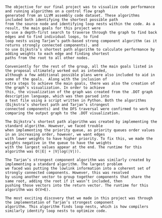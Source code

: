 
	The objective for our final project was to visualize code performance and running algorithms on a control flow graph 
	generated from an LLVM assembly code dataset. These algorithms included both identifying the shortest possible path 
	from the source node and identifying loop nests within the code. As a result, the main goals for this project were 
	to use a depth-first search to traverse through the graph to find back edges and to find individual loops, to find 
	loop nests using Tarjan’s path-based strong component algorithm (as it returns strongly connected components), and 
	to use Dijkstra’s shortest path algorithm to calculate performance by adding weights to each edge and finding shortest 
	paths from the root to all other nodes. 
	
	Conveniently for the rest of the group, all the main goals listed in the proposal ultimately worked out as intended, 
	although a few additional possible plans were also included to aid in some of the goals.  Along with the inclusion of
	extra steps to achieve the main goals, there was also the creation of the graph’s visualization. In order to achieve 
	this, the visualization of the graph was created from the .DOT graph description language, which was then parsed into 
	a text file using a script written in Python. Both the algorithms (Dijkstra’s shortest path and Tarjan’s strongest 
	connected components) and the DFS traversal were confirmed to work by comparing the output graph to the .DOT visualization.
	
	The Dijkstra’s shortest path algorithm was created by implementing the standard algorithm. However, we faced trouble 
	when implementing the priority queue, as priority queues order values in an increasing order, however, we want edges 
	with lower weights to have higher priority. To fix this, we made the weights negative in the queue to have the weights 
	with the largest values appear at the end. The runtime for this algorithm was O(|E| + |V|log(|V|)).
	
	The Tarjan’s strongest component algorithm was similarly created by implementing a standard algorithm. The largest problem 
	we faced was putting the lowlink information into a coherent set of strongly connected components. However, this was resolved
	by using another vector to group together components that share the same root, adding the root if it wasn’t included, then 
	pushing those vectors into the return vector. The runtime for this algorithm was O(V+E).
	
	The most exciting discovery that we made in this project was through the implementation of Tarjan’s strongest component
	algorithm. This algorithm finds loop nests, which is how compilers similarly identify loop nests to optimize code.
